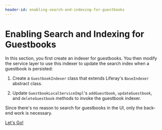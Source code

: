 ```yaml
---
header-id: enabling-search-and-indexing-for-guestbooks
---
```


# Enabling Search and Indexing for Guestbooks

In this section, you first create an indexer for guestbooks. You then modify the 
service layer to use this indexer to update the search index when a guestbook is 
persisted:

1. Create a `GuestbookIndexer` class that extends Liferay's `BaseIndexer`
   abstract class.

2. Update `GuestbookLocalServiceImpl`'s `addGuestbook`, `updateGuestbook`, and
   `deleteGuestbook` methods to invoke the guestbook indexer.

Since there's no reason to search for guestbooks in the UI, only the back-end 
work is necessary. 

<a class="go-link btn btn-primary" href="/develop/tutorials/-/knowledge_base/7-0/understanding-search-and-indexing">Let's Go!<span class="icon-circle-arrow-right"></span></a>
